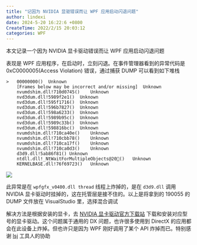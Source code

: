 ```yaml
---
title: "记因为 NVIDIA 显驱错误而让 WPF 应用启动闪退问题"
author: lindexi
date: 2024-5-20 16:22:6 +0800
CreateTime: 2022/2/15 20:03:12
categories: WPF
---
```


本文记录一个因为 NVIDIA 显卡驱动错误而让 WPF 应用启动闪退问题

<!--more-->


<!-- CreateTime:2022/2/15 20:03:12 -->

<!-- 发布 -->

表现是 WPF 应用程序，在启动时，立刻闪退。在事件管理器看到的异常代码是 0xC0000005(Access Violation) 错误，通过捕获 DUMP 可以看到如下堆栈

```
>	00000000()	Unknown
 	[Frames below may be incorrect and/or missing]	Unknown
 	nvumdshim.dll!710d0745()	Unknown
 	nvd3dum.dll!5989f2e1()	Unknown
 	nvd3dum.dll!595f1716()	Unknown
 	nvd3dum.dll!596b7827()	Unknown
 	nvd3dum.dll!598a6233()	Unknown
 	nvd3dum.dll!5989b95c()	Unknown
 	nvd3dum.dll!5989c33b()	Unknown
 	nvd3dum.dll!598816bc()	Unknown
 	nvumdshim.dll!710ca40e()	Unknown
 	nvumdshim.dll!710cbb78()	Unknown
 	nvumdshim.dll!710ca17f()	Unknown
 	nvumdshim.dll!710ca0d3()	Unknown
 	d3d9.dll!5ab86f81()	Unknown
 	ntdll.dll!_NtWaitForMultipleObjects@20()	Unknown
 	KERNELBASE.dll!76f69723()	Unknown
```

<!-- ![](image/记因为 NVIDIA 显驱错误而让 WPF 应用启动闪退问题/记因为 NVIDIA 显驱错误而让 WPF 应用启动闪退问题0.png) -->
![](http://image.acmx.xyz/lindexi%2F2022215204501807.jpg)

此异常是在 `wpfgfx_v0400.dll thread` 线程上炸掉的，是在 `d3d9.dll` 调用 NVIDIA 显卡驱动时挂掉的，这在托管层是接不住的。以上是将拿到的 190055 的 DUMP 文件放在 VisualStudio 里，选择混合调试

解决方法是根据安装的显卡，去 [NVIDIA 显卡驱动官方下载站](https://www.nvidia.com/download/index.aspx) 下载和安装对应型号的显卡驱动。这个问题属于通用的 DX 问题，也许很多使用到 DirectX 的应用都会在此设备上炸掉。但也许只是因为 WPF 刚好调用了某个 API 炸掉而已。特别感谢 [lsj](https://blog.sdlsj.net) 工具人的协助

